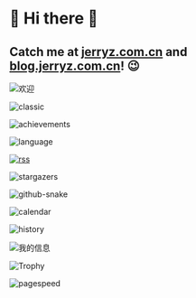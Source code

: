 # 🌟 Hi there 👋

## Catch me at [jerryz.com.cn](https://jerryz.com.cn) and [blog.jerryz.com.cn](https://blog.jerryz.com.cn)! 😉

![欢迎](https://card.jerryz.com.cn/white)

![classic](https://gh.jerryz.com.cn/classic)

![achievements](https://gh.jerryz.com.cn/achievements)

![language](https://gh.jerryz.com.cn/languages)

[![rss](https://gh.jerryz.com.cn/rss)](https://blog.jerryz.com.cn)

![stargazers](https://gh.jerryz.com.cn/stargazers)

<picture>
    <source media="(prefers-color-scheme: dark)" srcset="https://gh.jerryz.com.cn/snake-dark" />
    <source media="(prefers-color-scheme: light)" srcset="https://gh.jerryz.com.cn/snake" />
    <img alt="github-snake" src="https://gh.jerryz.com.cn/snake" />
</picture>

![calendar](https://gh.jerryz.com.cn/calendar)

![history](https://gh.jerryz.com.cn/history)

![我的信息](https://github-readme-stats.vercel.app/api?username=YangguangZhou&show_icons=true&include_all_commits=true)

![Trophy](https://github-profile-trophy.vercel.app/?username=YangguangZhou)

![pagespeed](https://gh.jerryz.com.cn/pagespeed)